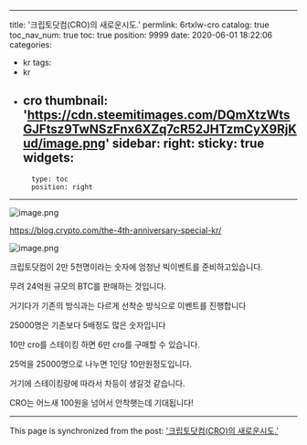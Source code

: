 
---
title: '크립토닷컴(CRO)의 새로운시도.'
permlink: 6rtxlw-cro
catalog: true
toc_nav_num: true
toc: true
position: 9999
date: 2020-06-01 18:22:06
categories:
- kr
tags:
- kr
- cro
thumbnail: 'https://cdn.steemitimages.com/DQmXtzWtsGJFtsz9TwNSzFnx6XZq7cR52JHTzmCyX9RjKud/image.png'
sidebar:
    right:
        sticky: true
widgets:
    -
        type: toc
        position: right
---


![image.png](https://cdn.steemitimages.com/DQmXtzWtsGJFtsz9TwNSzFnx6XZq7cR52JHTzmCyX9RjKud/image.png)

https://blog.crypto.com/the-4th-anniversary-special-kr/


![image.png](https://cdn.steemitimages.com/DQmR1S7gQzPmempxPRx5Jc74y2JGi95RW5c6iWd8kc2KZnH/image.png)



크립토닷컴이 2만 5천명이라는 숫자에 엄청난 빅이벤트를 준비하고있습니다.

무려 24억원 규모의 BTC를 판매하는 것입니다.

거기다가 기존의 방식과는 다르게 선착순 방식으로 이벤트를 진행합니다

25000명은 기존보다 5배정도 많은 숫자입니다

10만 cro를 스테이킹 하면 6만 cro를 구매할 수 있습니다.


25억을 25000명으로 나누면 1인당 10만원정도입니다.

거기에 스테이킹량에 따라서 차등이 생길것 같습니다.

CRO는 어느새 100원을 넘어서 안착햇는데 기대됩니다!

- - -

This page is synchronized from the post: ['크립토닷컴(CRO)의 새로운시도.'](https://steemit.com/@virus707/6rtxlw-cro)
